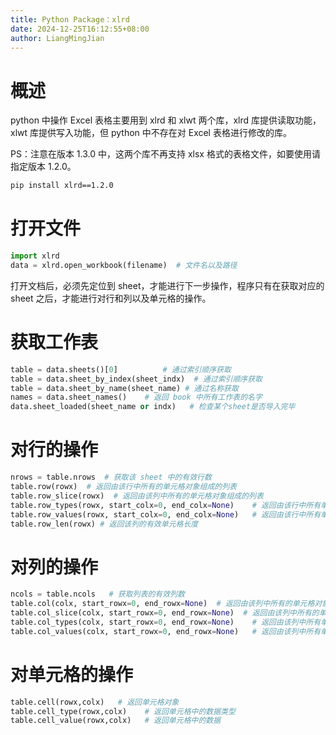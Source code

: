 ```yaml
---
title: Python Package：xlrd
date: 2024-12-25T16:12:55+08:00
author: LiangMingJian
---
```


# 概述

python 中操作 Excel 表格主要用到 xlrd 和 xlwt 两个库，xlrd 库提供读取功能，xlwt 库提供写入功能，但 python 中不存在对 Excel 表格进行修改的库。

PS：注意在版本 1.3.0 中，这两个库不再支持 xlsx 格式的表格文件，如要使用请指定版本 1.2.0。

```bash
pip install xlrd==1.2.0
```

# 打开文件

```python
import xlrd
data = xlrd.open_workbook(filename)  # 文件名以及路径
```

打开文档后，必须先定位到 sheet，才能进行下一步操作，程序只有在获取对应的 sheet 之后，才能进行对行和列以及单元格的操作。

# 获取工作表

```python
table = data.sheets()[0]          # 通过索引顺序获取
table = data.sheet_by_index(sheet_indx)  # 通过索引顺序获取
table = data.sheet_by_name(sheet_name) # 通过名称获取
names = data.sheet_names()    # 返回 book 中所有工作表的名字
data.sheet_loaded(sheet_name or indx)   # 检查某个sheet是否导入完毕
```

# 对行的操作

```python
nrows = table.nrows  # 获取该 sheet 中的有效行数
table.row(rowx)  # 返回由该行中所有的单元格对象组成的列表
table.row_slice(rowx)  # 返回由该列中所有的单元格对象组成的列表
table.row_types(rowx, start_colx=0, end_colx=None)    # 返回由该行中所有单元格的数据类型组成的列表
table.row_values(rowx, start_colx=0, end_colx=None)   # 返回由该行中所有单元格的数据组成的列表
table.row_len(rowx) # 返回该列的有效单元格长度
```

# 对列的操作

```python
ncols = table.ncols   # 获取列表的有效列数
table.col(colx, start_rowx=0, end_rowx=None)  # 返回由该列中所有的单元格对象组成的列表
table.col_slice(colx, start_rowx=0, end_rowx=None)  # 返回由该列中所有的单元格对象组成的列表
table.col_types(colx, start_rowx=0, end_rowx=None)    # 返回由该列中所有单元格的数据类型组成的列表
table.col_values(colx, start_rowx=0, end_rowx=None)   # 返回由该列中所有单元格的数据组成的列表
```

# 对单元格的操作

```python
table.cell(rowx,colx)   # 返回单元格对象
table.cell_type(rowx,colx)    # 返回单元格中的数据类型
table.cell_value(rowx,colx)   # 返回单元格中的数据
```
